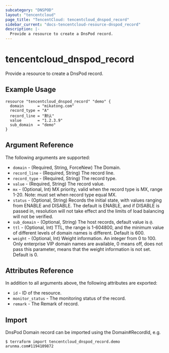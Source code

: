 ```yaml
---
subcategory: "DNSPOD"
layout: "tencentcloud"
page_title: "TencentCloud: tencentcloud_dnspod_record"
sidebar_current: "docs-tencentcloud-resource-dnspod_record"
description: |-
  Provide a resource to create a DnsPod record.
---
```


# tencentcloud_dnspod_record

Provide a resource to create a DnsPod record.

## Example Usage

```hcl
resource "tencentcloud_dnspod_record" "demo" {
  domain      = "mikatong.com"
  record_type = "A"
  record_line = "默认"
  value       = "1.2.3.9"
  sub_domain  = "demo"
}
```

## Argument Reference

The following arguments are supported:

* `domain` - (Required, String, ForceNew) The Domain.
* `record_line` - (Required, String) The record line.
* `record_type` - (Required, String) The record type.
* `value` - (Required, String) The record value.
* `mx` - (Optional, Int) MX priority, valid when the record type is MX, range 1-20. Note: must set when record type equal MX.
* `status` - (Optional, String) Records the initial state, with values ranging from ENABLE and DISABLE. The default is ENABLE, and if DISABLE is passed in, resolution will not take effect and the limits of load balancing will not be verified.
* `sub_domain` - (Optional, String) The host records, default value is `@`.
* `ttl` - (Optional, Int) TTL, the range is 1-604800, and the minimum value of different levels of domain names is different. Default is 600.
* `weight` - (Optional, Int) Weight information. An integer from 0 to 100. Only enterprise VIP domain names are available, 0 means off, does not pass this parameter, means that the weight information is not set. Default is 0.

## Attributes Reference

In addition to all arguments above, the following attributes are exported:

* `id` - ID of the resource.
* `monitor_status` - The monitoring status of the record.
* `remark` - The Remark of record.


## Import

DnsPod Domain record can be imported using the Domain#RecordId, e.g.

```
$ terraform import tencentcloud_dnspod_record.demo arunma.com#1194109872
```


